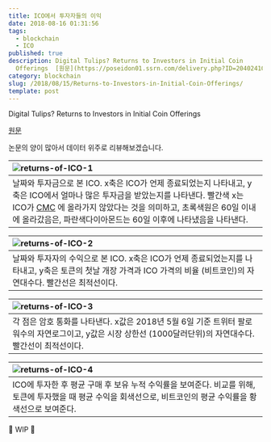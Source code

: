 ```yaml
---
title: ICO에서 투자자들의 이익
date: 2018-08-16 01:31:56
tags:
  - blockchain
  - ICO
published: true
description: Digital Tulips? Returns to Investors in Initial Coin
  Offerings  [원문](https://poseidon01.ssrn.com/delivery.php?ID=20402410511902708607410900909910409303402107005104503202511710310502708308509611401104...
category: blockchain
slug: /2018/08/15/Returns-to-Investors-in-Initial-Coin-Offerings/
template: post
---
```


Digital Tulips? Returns to Investors in Initial Coin Offerings

[원문](https://poseidon01.ssrn.com/delivery.php?ID=204024105119027086074109009099104093034021070051045032025117103105027083085096114011048103001010014121023024085078002080004126107082070089028064092101014118082065035037042078111013094030008126022071066087070123103066005085026080014116004064013008121&EXT=pdf)

논문의 양이 많아서 데이터 위주로 리뷰해보겠습니다.

| ![returns-of-ICO-1](../images/returns-of-ICO-1.png)                                                                                                                                                                                                                                                     |
| :------------------------------------------------------------------------------------------------------------------------------------------------------------------------------------------------------------------------------------------------------------------------------------------------------ |
| 날짜와 투자금으로 본 ICO. x축은 ICO가 언제 종료되었는지 나타내고, y축은 ICO에서 얼마나 많은 투자금을 받았는지를 나타낸다. 빨간색 x는 ICO가 [CMC](https://coinmarketcap.com/) 에 올라가지 않았다는 것을 의미하고, 초록색원은 60일 이내에 올라갔음은, 파란색다이아몬드는 60일 이후에 나타냈음을 나타낸다. |

| ![returns-of-ICO-2](../images/returns-of-ICO-2.png)                                                                                                                    |
| :--------------------------------------------------------------------------------------------------------------------------------------------------------------------- |
| 날짜와 투자자의 수익으로 본 ICO. x축은 ICO가 언제 종료되었는지를 나타내고, y축은 토큰의 첫날 개장 가격과 ICO 가격의 비율 (비트코인)의 자연대수다. 빨간선은 최적선이다. |

| ![returns-of-ICO-3](../images/returns-of-ICO-3.png)                                                                                                         |
| :---------------------------------------------------------------------------------------------------------------------------------------------------------- |
| 각 점은 암호 통화를 나타낸다. x값은 2018년 5월 6일 기준 트위터 팔로워수의 자연로그이고, y값은 시장 상한선 (1000달러단위)의 자연대수다. 빨간선이 최적선이다. |

| ![returns-of-ICO-4](../images/returns-of-ICO-4.png)                                                                                                             |
| :-------------------------------------------------------------------------------------------------------------------------------------------------------------- |
| ICO에 투자한 후 평균 구매 후 보유 누적 수익률을 보여준다. 비교를 위해, 토큰에 투자했을 때 평균 수익을 회색선으로, 비트코인의 평균 수익률을 황색선으로 보여준다. |

🚧 WIP 🚧
